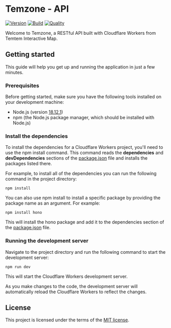# Temzone - API

[![Version](https://img.shields.io/github/package-json/v/Temtem-Interactive-Map/Temzone-API)](https://github.com/Temtem-Interactive-Map/Temzone-API)
[![Build](https://img.shields.io/github/actions/workflow/status/Temtem-Interactive-Map/Temzone-API/main.yml?branch=main)](https://github.com/Temtem-Interactive-Map/Temzone-API/actions/workflows/main.yml)
[![Quality](https://img.shields.io/codefactor/grade/github/Temtem-Interactive-Map/Temzone-API)](https://www.codefactor.io/repository/github/temtem-interactive-map/temzone-api)

Welcome to Temzone, a RESTful API built with Cloudflare Workers from Temtem Interactive Map.

## Getting started

This guide will help you get up and running the application in just a few minutes.

### Prerequisites

Before getting started, make sure you have the following tools installed on your development machine:

- Node.js (version [18.12.1](https://nodejs.org/es/download))
- npm (the Node.js package manager, which should be installed with Node.js)

### Install the dependencies

To install the dependencies for a Cloudflare Workers project, you'll need to use the npm install command. This command reads the **dependencies** and **devDependencies** sections of the [package.json](https://github.com/Temtem-Interactive-Map/Temzone-API/blob/main/package.json) file and installs the packages listed there.

For example, to install all of the dependencies you can run the following command in the project directory:

```
npm install
```

You can also use npm install to install a specific package by providing the package name as an argument. For example:

```
npm install hono
```

This will install the hono package and add it to the dependencies section of the [package.json](https://github.com/Temtem-Interactive-Map/Temzone-API/blob/main/package.json) file.

### Running the development server

Navigate to the project directory and run the following command to start the development server:

```
npm run dev
```

This will start the Cloudflare Workers development server.

As you make changes to the code, the development server will automatically reload the Cloudflare Workers to reflect the changes.

## License

This project is licensed under the terms of the [MIT license](https://github.com/Temtem-Interactive-Map/Temzone-API/blob/main/LICENSE).
